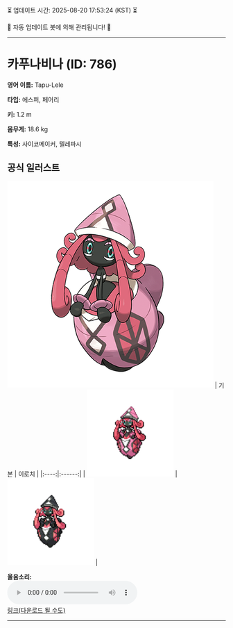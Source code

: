 
⏳ 업데이트 시간: 2025-08-20 17:53:24 (KST) ⏳

🤖 자동 업데이트 봇에 의해 관리됩니다! 🤖

---

# 카푸나비나 (ID: 786)
**영어 이름:** Tapu-Lele

**타입:** 에스퍼, 페어리

**키:** 1.2 m

**몸무게:** 18.6 kg

**특성:** 사이코메이커, 텔레파시

## 공식 일러스트
![](https://raw.githubusercontent.com/PokeAPI/sprites/master/sprites/pokemon/other/official-artwork/786.png)
| 기본 | 이로치 |
|:----:|:------:|
| <img src="https://raw.githubusercontent.com/PokeAPI/sprites/master/sprites/pokemon/786.png" width="200"> | <img src="https://raw.githubusercontent.com/PokeAPI/sprites/master/sprites/pokemon/shiny/786.png" width="200"> |

**울음소리:**<br><audio controls src="https://raw.githubusercontent.com/PokeAPI/cries/main/cries/pokemon/latest/786.ogg"></audio><br> [링크(다운로드 될 수도)](https://raw.githubusercontent.com/PokeAPI/cries/main/cries/pokemon/latest/786.ogg)


---
